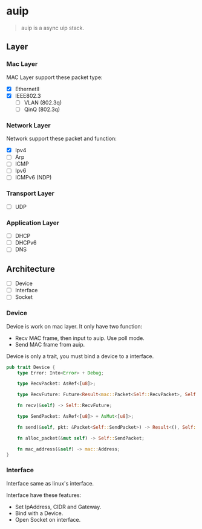 # auip

> auip is a async uip stack.

## Layer

### Mac Layer

MAC Layer support these packet type:

- [X] EthernetII
- [X] IEEE802.3
  - [ ] VLAN (802.3q)
  - [ ] QinQ (802.3q)

### Network Layer

Network support these packet and function:

- [X] Ipv4
- [ ] Arp
- [ ] ICMP
- [ ] Ipv6
- [ ] ICMPv6 (NDP)

### Transport Layer

- [ ] UDP

### Application Layer

- [ ] DHCP
- [ ] DHCPv6
- [ ] DNS

## Architecture

- [ ] Device
- [ ] Interface
- [ ] Socket

### Device

Device is work on mac layer. It only have two function:

- Recv MAC frame, then input to auip. Use poll mode.
- Send MAC frame from auip.

Device is only a trait, you must bind a device to a interface.

``` rust
pub trait Device {
    type Error: Into<Error> + Debug;

    type RecvPacket: AsRef<[u8]>;

    type RecvFuture: Future<Result<mac::Packet<Self::RecvPacket>, Self::Error>>;

    fn recv(&self) -> Self::RecvFuture;

    type SendPacket: AsRef<[u8]> + AsMut<[u8]>;

    fn send(&self, pkt: &Packet<Self::SendPacket>) -> Result<(), Self::Error>;

    fn alloc_packet(&mut self) -> Self::SendPacket;

    fn mac_address(&self) -> mac::Address;
}

```

### Interface

Interface same as linux's interface.

Interface have these features:

- Set IpAddress, CIDR and Gateway.
- Bind with a Device.
- Open Socket on interface.





